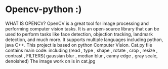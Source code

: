 # Opencv-python :)
WHAT IS OPENCV?
OpenCV is a great tool for image processing and performing computer vision tasks. It is an open-source library that can be used to perform tasks like face detection, objection tracking, landmark detection, and much more. It supports multiple languages including python, java C++.
This project is based on python  Computer Vision.
Cat.py file contains  main code:
including (read , type , shape , rotate , crop , resize , contrast , FILTERS( gaussian blur , median blur , canny edge , gray scale, denoished)
The image work on is in cat.jpg
